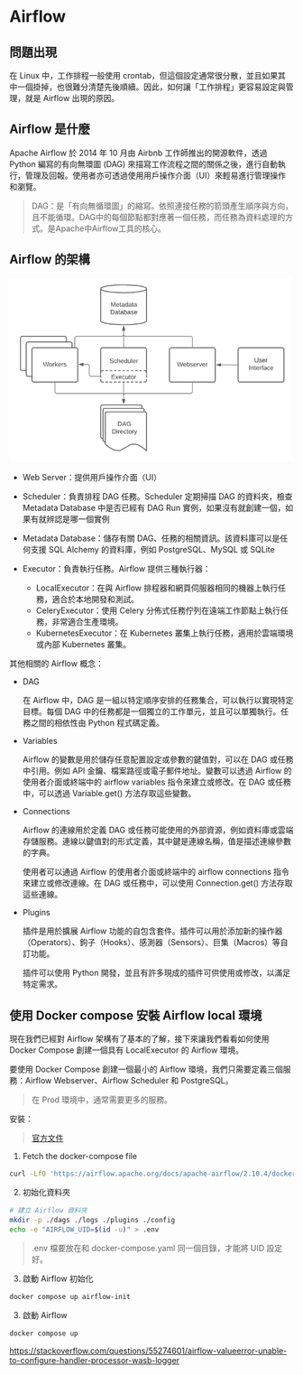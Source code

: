 # Airflow

## 問題出現

在 Linux 中，工作排程一般使用 crontab，但這個設定通常很分散，並且如果其中一個掛掉，也很難分清楚先後順續。因此，如何讓「工作排程」更容易設定與管理，就是 Airflow 出現的原因。

## Airflow 是什麼

Apache Airflow 於 2014 年 10 月由 Airbnb 工作師推出的開源軟件，透過 Python 編寫的有向無環圖 (DAG) 來描寫工作流程之間的關係之後，進行自動執行，管理及回報。使用者亦可透過使用用戶操作介面（UI）來輕易進行管理操作和瀏覽。

> DAG：是「有向無循環圖」的縮寫。依照連接任務的箭頭產生順序與方向，且不能循環。DAG中的每個節點都對應著一個任務，而任務為資料處理的方式。是Apache中Airflow工具的核心。

## Airflow 的架構

![alt text](image-13.png)

* Web Server：提供用戶操作介面（UI）

* Scheduler：負責排程 DAG 任務。Scheduler 定期掃描 DAG 的資料夾，檢查 Metadata Database 中是否已經有 DAG Run 實例，如果沒有就創建一個，如果有就辨認是哪一個實例

* Metadata Database：儲存有關 DAG、任務的相關資訊。該資料庫可以是任何支援 SQL Alchemy 的資料庫，例如 PostgreSQL、MySQL 或 SQLite

* Executor：負責執行任務。Airflow 提供三種執行器：

  * LocalExecutor：在與 Airflow 排程器和網頁伺服器相同的機器上執行任務，適合於本地開發和測試。
  * CeleryExecutor：使用 Celery 分佈式任務佇列在遠端工作節點上執行任務，非常適合生產環境。
  * KubernetesExecutor：在 Kubernetes 叢集上執行任務，適用於雲端環境或內部 Kubernetes 叢集。

其他相關的 Airflow 概念：

* DAG

    在 Airflow 中，DAG 是一組以特定順序安排的任務集合，可以執行以實現特定目標。每個 DAG 中的任務都是一個獨立的工作單元，並且可以單獨執行。任務之間的相依性由 Python 程式碼定義。


* Variables

    Airflow 的變數是用於儲存任意配置設定或參數的鍵值對，可以在 DAG 或任務中引用。例如 API 金鑰、檔案路徑或電子郵件地址。變數可以透過 Airflow 的使用者介面或終端中的 airflow variables 指令來建立或修改。在 DAG 或任務中，可以透過 Variable.get() 方法存取這些變數。

* Connections
    
    Airflow 的連線用於定義 DAG 或任務可能使用的外部資源，例如資料庫或雲端存儲服務。連線以鍵值對的形式定義，其中鍵是連線名稱，值是描述連線參數的字典。

    使用者可以通過 Airflow 的使用者介面或終端中的 airflow connections 指令來建立或修改連線。在 DAG 或任務中，可以使用 Connection.get() 方法存取這些連線。

* Plugins

    插件是用於擴展 Airflow 功能的自包含套件。插件可以用於添加新的操作器（Operators）、鉤子（Hooks）、感測器（Sensors）、巨集（Macros）等自訂功能。

    插件可以使用 Python 開發，並且有許多現成的插件可供使用或修改，以滿足特定需求。

## 使用 Docker compose 安裝 Airflow local 環境

現在我們已經對 Airflow 架構有了基本的了解，接下來讓我們看看如何使用 Docker Compose 創建一個具有 LocalExecutor 的 Airflow 環境。

要使用 Docker Compose 創建一個最小的 Airflow 環境，我們只需要定義三個服務：Airflow Webserver、Airflow Scheduler 和 PostgreSQL。

> 在 Prod 環境中，通常需要更多的服務。

安裝：

> [官方文件](https://airflow.apache.org/docs/apache-airflow/stable/howto/docker-compose/index.html)

1. Fetch the docker-compose file

```bash
curl -LfO 'https://airflow.apache.org/docs/apache-airflow/2.10.4/docker-compose.yaml'
```

2. 初始化資料夾

```bash
# 建立 Airflow 資料夾
mkdir -p ./dags ./logs ./plugins ./config
echo -e "AIRFLOW_UID=$(id -u)" > .env
```
> .env 檔要放在和 docker-compose.yaml 同一個目錄，才能將 UID 設定好。

3. 啟動 Airflow 初始化

```bash
docker compose up airflow-init
```

3. 啟動 Airflow

```bash
docker compose up
```

https://stackoverflow.com/questions/55274601/airflow-valueerror-unable-to-configure-handler-processor-wasb-logger